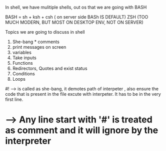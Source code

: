 In shell, we have mulitiple shells, out os that we are going with BASH

BASH = sh + ksh + csh ( on server side BASh IS DEFAULT)
ZSH (TOO MUCH MODERN, BUT MOST ON DESKTOP ENV, NOT ON SERVER)

Topics we are going to discuss in shell

1. She-bang * comments
2. print messages on screen
3. variables
4. Take inputs
5. Functions
6. Redirectors, Quotes and exist status
7. Conditions
8. Loops


#!   --> is called as she-bang, it demotes path of interpeter , also ensure the code that is present in the file 
excute with interpeter. It has to be in the very first line.


# --> Any line start with '#' is treated as comment and it will ignore by the interpreter 
